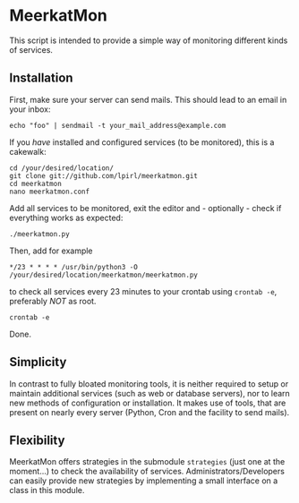 # MeerkatMon

This script is intended to provide a simple way of monitoring different
kinds of services.

## Installation

First, make sure your server can send mails.
This should lead to an email in your inbox:

	echo "foo" | sendmail -t your_mail_address@example.com

If you *have* installed and configured services (to be monitored),
this is a cakewalk:

	cd /your/desired/location/
	git clone git://github.com/lpirl/meerkatmon.git
	cd meerkatmon
	nano meerkatmon.conf

Add all services to be monitored, exit the editor
and - optionally - check if everything works as expected:

	./meerkatmon.py

Then, add for example

	*/23 * * * * /usr/bin/python3 -O /your/desired/location/meerkatmon/meerkatmon.py

to check all services every 23 minutes to your crontab using `crontab -e`,
preferably *NOT* as root.

	crontab -e

Done.

## Simplicity

In contrast to fully bloated monitoring tools,
it is neither required to setup or maintain additional services
(such as web or database servers), nor to learn new methods of
configuration or installation.
It makes use of tools, that are present on nearly every server
(Python, Cron and the facility to send mails).

## Flexibility

MeerkatMon offers strategies in the submodule `strategies`
(just one at the moment...) to check the availability of services.
Administrators/Developers can easily provide new strategies by
implementing a small interface on a class in this module.
